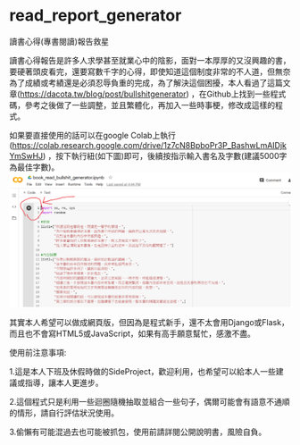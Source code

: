 # read_report_generator
讀書心得(專書閱讀)報告救星

讀書心得報告是許多人求學甚至就業心中的陰影，面對一本厚厚的又沒興趣的書，要硬著頭皮看完，還要寫數千字的心得，即使知道這個制度非常的不人道，但無奈為了成績或考績還是必須忍辱負重的完成，為了解決這個困擾，本人看過了這篇文章(https://dacota.tw/blog/post/bullshitgenerator) ，在Github上找到一些程式碼，參考之後做了一些調整，並且繁體化，再加入一些時事梗，修改成這樣的程式。

如果要直接使用的話可以在google Colab上執行(https://colab.research.google.com/drive/1z7cN8BpboPr3P_BashwLmAIDjkYmSwHJ) ，按下執行紐(如下圖)即可，後續按指示輸入書名及字數(建議5000字為最佳字數)。
![image](https://github.com/efgh8100/read_report_generator/blob/master/%E6%9C%AA%E5%91%BD%E5%90%8D.png)

其實本人希望可以做成網頁版，但因為是程式新手，還不太會用Django或Flask，而且也不會寫HTML5或JavaScript，如果有高手願意幫忙，感激不盡。

使用前注意事項:

1.這是本人下班及休假時做的SideProject，歡迎利用，也希望可以給本人一些建議或指導，讓本人更進步。

2.這個程式只是利用一些迴圈隨機抽取並組合一些句子，偶爾可能會有語意不通順的情形，請自行評估狀況使用。

3.偷懶有可能混過去也可能被抓包，使用前請詳閱公開說明書，風險自負。



